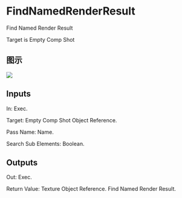 # FindNamedRenderResult

Find Named Render Result

Target is Empty Comp Shot

## 图示

![]($-20221218-18291230.png)

## Inputs

In: Exec.

Target: Empty Comp Shot Object Reference.

Pass Name: Name.

Search Sub Elements: Boolean.  

## Outputs

Out: Exec.

Return Value: Texture Object Reference. Find Named Render Result.

